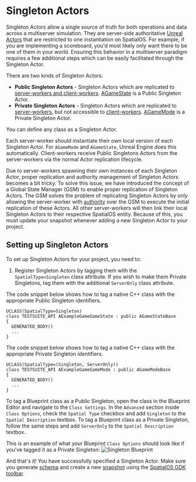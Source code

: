 # Singleton Actors

Singleton Actors allow a single source of truth for both operations and data across a multiserver simulation. They are server-side authoritative [Unreal Actors](https://docs.unrealengine.com/en-us/Programming/UnrealArchitecture/Actors) that are restricted to one instantiation on SpatialOS. For example, if you are implementing a scoreboard, you'd most likely only want there to be one of them in your world. Ensuring this behavior in a multiserver paradigm requires a few additional steps which can be easily facilitated through the Singleton Actor.

There are two kinds of Singleton Actors:

* **Public Singleton Actors** - Singleton Actors which are replicated to [server-workers and client-workers]({{urlRoot}/content/glossary#workers). [AGameState](https://docs.unrealengine.com/en-US/Gameplay/Framework/GameMode) is a Public Singleton Actor.
* **Private Singleton Actors** - Singleton Actors which are replicated to [server-workers]({{urlRoot}/content/glossary#workers), but not accessible to [client-workers]({{urlRoot}/content/glossary#workers). [AGameMode](https://docs.unrealengine.com/en-US/Gameplay/Framework/GameMode) is a Private Singleton Actor.

You can define any class as a Singleton Actor.

Each server-worker should instantiate their own local version of each Singleton Actor. For `AGameMode` and `AGameState`, Unreal Engine does this automatically. Client-workers receive Public Singletons Actors from the server-workers via the normal Actor replication lifecycle.

Due to server-workers spawning their own instances of each Singleton Actor, proper replication and authority management of Singleton Actors becomes a bit tricky. To solve this issue, we have introduced the concept of a Global State Manager (GSM) to enable proper replication of Singleton Actors. The GSM solves the problem of replicating Singleton Actors by only allowing the server-worker with [authority]({{urlroot}}/content/glossary#authority) over the GSM to execute the initial replication of these Actors. All other server-workers will then link their local Singleton Actors to their respective SpatialOS entity. Because of this, you must update your snapshot whenever adding a new Singleton Actor to your project.

## Setting up Singleton Actors

To set up Singleton Actors for your project, you need to:

1. Register Singleton Actors by tagging them with the `SpatialType=Singleton` class attribute. If you wish to make them Private Singletons, tag them with the additional `ServerOnly` class attribute.

The code snippet below shows how to tag a native C++ class with the appropriate Public Singleton identifiers.

```
UCLASS(SpatialType=Singleton)
class TESTSUITE_API AExampleGameGameState : public AGameStateBase
{
  GENERATED_BODY()
  ...
}
```

The code snippet below shows how to tag a native C++ class with the appropriate Private Singleton identifiers.

```
UCLASS(SpatialType=(Singleton, ServerOnly))
class TESTSUITE_API AExampleGameGameMode : public AGameModeBase
{
  GENERATED_BODY()
  ...
}
```

To tag a Blueprint class as a Public Singleton, open the class in the Blueprint Editor and navigate to the `Class Settings`. In the `Advanced` section inside `Class Options`, check the `Spatial Type` checkbox and add `Singleton` to the `Spatial Description` textbox. To tag a Blueprint class as a Private Singleton, follow the same steps and add `ServerOnly` to the `Spatial Description` textbox.

This is an example of what your Blueprint `Class Options` should look like if you've tagged it as a Private Singleton:
![Singleton Blueprint]({{assetRoot}}assets/screen-grabs/blueprint_singleton.png)

And that's it! You have successfully specified a Singleton Actor. Make sure you generate [schema]({{urlRoot}}/content/glossary#schema) and create a new [snapshot]({{urlRoot}}/content/generating-a-snapshot) using the [SpatialOS GDK toolbar]({{urlRoot}}/content/toolbar).

